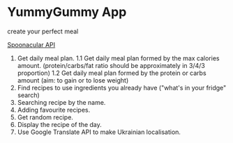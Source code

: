 # YummyGummy App
create your perfect meal

[Spoonacular API](https://spoonacular.com/food-api)


1. Get daily meal plan.
 1.1 Get daily meal plan formed by the max calories amount. (protein/carbs/fat ratio should be approximately in 3/4/3 proportion)
 1.2 Get daily meal plan formed by the protein or carbs amount (aim: to gain or to lose weight)
2. Find recipes to use ingredients you already have ("what's in your fridge" search)
3. Searching recipe by the name.
4. Adding favourite recipes.
5. Get random recipe.
6. Display the recipe of the day. 
7. Use Google Translate API to make Ukrainian localisation.
